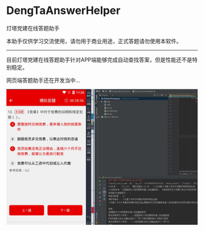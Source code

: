 # DengTaAnswerHelper
灯塔党建在线答题助手


本助手仅供学习交流使用，请勿用于商业用途，正式答题请勿使用本软件。

---

目前灯塔党建在线答题助手针对APP端能够完成自动查找答案，但是性能还不是特别稳定。

网页端答题助手还在开发当中...

![image](https://github.com/itas109/DengTaAnswerHelper/raw/master/pic/0.jpg)
